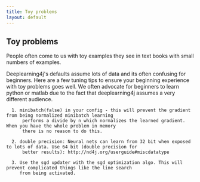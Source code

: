 ```yaml
---
title: Toy problems
layout: default
---
```


## Toy problems 

People often come to us with toy examples they see in text books with small numbers of examples.

Deeplearning4j's defaults assume lots of data and its often confusing for beginners. Here are a few tuning tips to ensure
your beginning experience with toy problems goes well. We often advocate for beginners to learn python or matlab
due to the fact that deeplearning4j assumes a very different audience.


      1. minibatch(false) in your config - this will prevent the gradient from being normalized minibatch learning
          performs a divide by n which normalizes the learned gradient. When you have the whole problem in memory
          there is no reason to do this.
      
      2. double precision: Neural nets can learn from 32 bit when exposed to lots of data. Use 64 bit (double precision for 
          better results): http://nd4j.org/userguide#miscdatatype
          
      3. Use the sgd updater with the sgd optimization algo. This will prevent complicated things like the line search
         from being activated.
